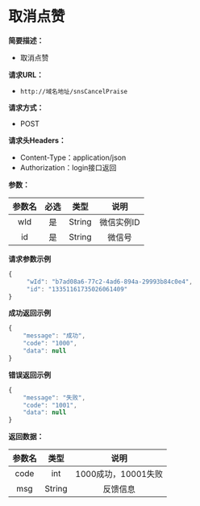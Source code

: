 # 取消点赞

**简要描述：**

* 取消点赞

**请求URL：**

* `http://域名地址/snsCancelPraise`

**请求方式：**

* POST 

**请求头Headers：**

* Content-Type：application/json
* Authorization：login接口返回

**参数：**

| 参数名 | 必选 | 类型 | 说明 |
| :---: | :---: | :---: | :---: |
| wId | 是 | String | 微信实例ID |
| id | 是 | String | 微信号 |

**请求参数示例**

```javascript
{
     "wId": "b7ad08a6-77c2-4ad6-894a-29993b84c0e4",
     "id": "13351161735026061409"
}
```

**成功返回示例**

```javascript
{
    "message": "成功",
    "code": "1000",
    "data": null
}
```

**错误返回示例**

```javascript
{
    "message": "失败",
    "code": "1001",
    "data": null
}
```

**返回数据：**

| 参数名 | 类型 | 说明 |
| :---: | :---: | :---: |
| code | int | 1000成功，10001失败 |
| msg | String | 反馈信息 |

